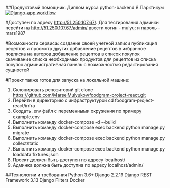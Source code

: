 ##Продуктовый помощник. Диплом курса python-backend Я.Парктикум
[![Django-app workflow](https://github.com/MarselMulyukov/foodgram-project-react/actions/workflows/foodgram-workflow.yml/badge.svg)](https://github.com/MarselMulyukov/foodgram-project-react/actions/workflows/foodgram-workflow.yml)

#Доступен по адресу http://51.250.107.67/.
Для тестирования админки перейти на http://51.250.107.67/admin/
ввести логин - mulyu; и пароль - mars1987

#Возможности сервиса:
создание своей учетной записи
публикация рецептов и просмотр других
добавление рецептов в избранное
подписка на авторов
добавление рецептов в список покупок
скачивание списка необходимых продуктов для рецептов из списка покупок
административная панель с возможностью редактирования сущностей

#Проект  также готов для запуска на локальной машине:
1. Склонировать репозиторий git clone https://github.com/MarselMulyukov/foodgram-project-react.git
2. Перейти в директорию с инфраструктурой cd foodgram-project-react/infra
3. Создать .env файл с переменными окружения по примеру example.env
4. Выполнить команду docker-compose -d --build
5. Выполнить команду docker-compose exec backend python manage.py migrate
6. Выполнить команду docker-compose exec backend python manage.py collectstatic
7. Выполнить команду docker-compose exec backend python manage.py loaddata fixtures.json
8. Проект должен быть доступен по адресу localhost/
9. Админка должна быть доступна по адресу localhost/admin/

##Технологии и требования
Python 3.6+
Django 2.2.19
Django REST Framework 3.13
Django Filters
Docker
